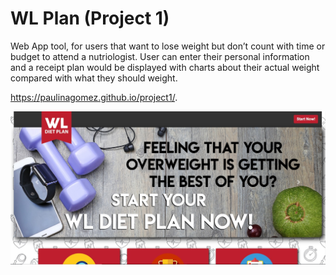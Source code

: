 # WL Plan (Project 1)

Web App tool, for users that want to lose weight but don’t count with time or budget to attend a nutriologist. User can enter their personal information and a receipt plan would be displayed with charts about their actual weight compared with what they should weight.

https://paulinagomez.github.io/project1/.

![WLPlan](/wlplan.jpg)
